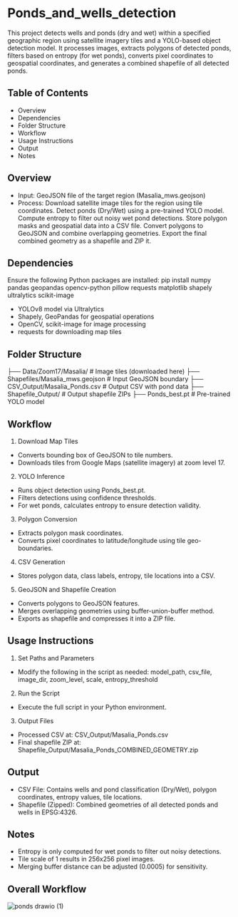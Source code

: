 # Ponds_and_wells_detection

This project detects wells and ponds (dry and wet) within a specified geographic region using satellite imagery tiles and a YOLO-based object detection model. It processes images, extracts polygons of detected ponds, filters based on entropy (for wet ponds), converts pixel coordinates to geospatial coordinates, and generates a combined shapefile of all detected ponds.

## Table of Contents
- Overview
- Dependencies
- Folder Structure
- Workflow
- Usage Instructions
- Output
- Notes

## Overview
- Input: GeoJSON file of the target region (Masalia_mws.geojson)
- Process:
    Download satellite image tiles for the region using tile coordinates.
    Detect ponds (Dry/Wet) using a pre-trained YOLO model.
    Compute entropy to filter out noisy wet pond detections.
    Store polygon masks and geospatial data into a CSV file.
    Convert polygons to GeoJSON and combine overlapping geometries.
    Export the final combined geometry as a shapefile and ZIP it.


## Dependencies
Ensure the following Python packages are installed:
        pip install numpy pandas geopandas opencv-python pillow requests matplotlib shapely ultralytics scikit-image

- YOLOv8 model via Ultralytics
- Shapely, GeoPandas for geospatial operations
- OpenCV, scikit-image for image processing
- requests for downloading map tiles

## Folder Structure
├── Data/Zoom17/Masalia/           # Image tiles (downloaded here)
├── Shapefiles/Masalia_mws.geojson # Input GeoJSON boundary
├── CSV_Output/Masalia_Ponds.csv   # Output CSV with pond data
├── Shapefile_Output/              # Output shapefile ZIPs
├── Ponds_best.pt                  # Pre-trained YOLO model


## Workflow
1. Download Map Tiles
- Converts bounding box of GeoJSON to tile numbers.
- Downloads tiles from Google Maps (satellite imagery) at zoom level 17.

2. YOLO Inference
- Runs object detection using Ponds_best.pt.
- Filters detections using confidence thresholds.
- For wet ponds, calculates entropy to ensure detection validity.

3. Polygon Conversion
- Extracts polygon mask coordinates.
- Converts pixel coordinates to latitude/longitude using tile geo-boundaries.

4. CSV Generation
- Stores polygon data, class labels, entropy, tile locations into a CSV.

5. GeoJSON and Shapefile Creation
- Converts polygons to GeoJSON features.
- Merges overlapping geometries using buffer-union-buffer method.
- Exports as shapefile and compresses it into a ZIP file.

## Usage Instructions
1. Set Paths and Parameters
- Modify the following in the script as needed:
    model_path, csv_file, image_dir, zoom_level, scale, entropy_threshold

2. Run the Script
- Execute the full script in your Python environment.

3. Output Files
- Processed CSV at: CSV_Output/Masalia_Ponds.csv
- Final shapefile ZIP at: Shapefile_Output/Masalia_Ponds_COMBINED_GEOMETRY.zip

## Output
- CSV File: Contains wells and pond classification (Dry/Wet), polygon coordinates, entropy values, tile locations.
- Shapefile (Zipped): Combined geometries of all detected ponds and wells in EPSG:4326.

## Notes
- Entropy is only computed for wet ponds to filter out noisy detections.
- Tile scale of 1 results in 256x256 pixel images.
- Merging buffer distance can be adjusted (0.0005) for sensitivity.

## Overall Workflow
![ponds drawio (1)](https://github.com/user-attachments/assets/d1ef93b5-d9c1-4398-bdd8-daaffdb72c09)

